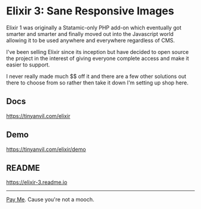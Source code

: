# Elixir 3: Sane Responsive Images

Elixir 1 was originally a Statamic-only PHP add-on which eventually got smarter and smarter and finally moved out into the Javascript world allowing it to be used anywhere and everywhere regardless of CMS.

I've been selling Elixir since its inception but have decided to open source the project in the interest of giving everyone complete access and make it easier to support.

I never really made much $$ off it and there are a few other solutions out there to choose from so rather then take it down I'm setting up shop here.

## Docs
https://tinyanvil.com/elixir

## Demo
https://tinyanvil.com/elixir/demo

## README
https://elixir-3.readme.io

---
[Pay Me](https://cash.me/$tyvdh). Cause you're not a mooch.
